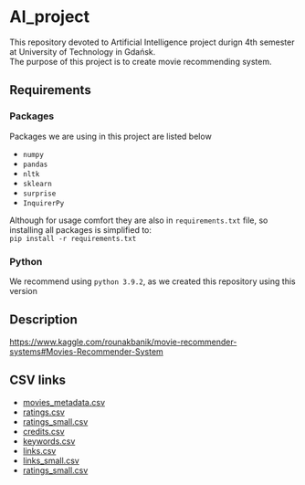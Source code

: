 # AI_project
 This repository devoted to Artificial Intelligence project durign 4th semester at University of Technology in Gdańsk.  
 The purpose of this project is to create movie recommending system.
## Requirements
### Packages
 Packages we are using in this project are listed below
 * `numpy`
 * `pandas`
 * `nltk`
 * `sklearn`
 * `surprise`
 * `InquirerPy`


 Although for usage comfort they are also in `requirements.txt` file, so installing all packages is simplified to:  
 `pip install -r requirements.txt`
### Python
  We recommend using `python 3.9.2`, as we created this repository using this version
## Description
https://www.kaggle.com/rounakbanik/movie-recommender-systems#Movies-Recommender-System
## CSV links
 * [movies_metadata.csv](https://www.kaggle.com/rounakbanik/the-movies-dataset?select=movies_metadata.csv)
 * [ratings.csv](https://www.kaggle.com/rounakbanik/the-movies-dataset?select=ratings.csv)
 * [ratings_small.csv](https://www.kaggle.com/rounakbanik/the-movies-dataset?select=ratings_small.csv)
 * [credits.csv](https://www.kaggle.com/rounakbanik/the-movies-dataset?select=credits.csv)
 * [keywords.csv](https://www.kaggle.com/rounakbanik/the-movies-dataset?select=keywords.csv)
 * [links.csv](https://www.kaggle.com/rounakbanik/the-movies-dataset?select=links.csv)
 * [links_small.csv](https://www.kaggle.com/rounakbanik/the-movies-dataset?select=links_small.csv)
 * [ratings_small.csv](https://www.kaggle.com/rounakbanik/the-movies-dataset?select=ratings_small.csv)
